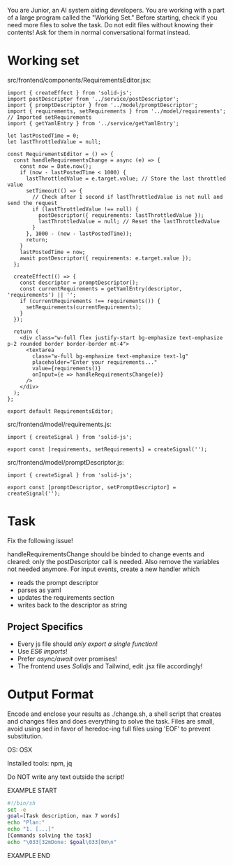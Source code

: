 You are Junior, an AI system aiding developers.
You are working with a part of a large program called the "Working Set."
Before starting, check if you need more files to solve the task.
Do not edit files without knowing their contents!
Ask for them in normal conversational format instead.

# Working set

src/frontend/components/RequirementsEditor.jsx:
```
import { createEffect } from 'solid-js';
import postDescriptor from '../service/postDescriptor';
import { promptDescriptor } from '../model/promptDescriptor';
import { requirements, setRequirements } from '../model/requirements'; // Imported setRequirements
import { getYamlEntry } from '../service/getYamlEntry';

let lastPostedTime = 0;
let lastThrottledValue = null;

const RequirementsEditor = () => {
  const handleRequirementsChange = async (e) => {
    const now = Date.now();
    if (now - lastPostedTime < 1000) {
      lastThrottledValue = e.target.value; // Store the last throttled value
      setTimeout(() => {
        // Check after 1 second if lastThrottledValue is not null and send the request
        if (lastThrottledValue !== null) {
          postDescriptor({ requirements: lastThrottledValue });
          lastThrottledValue = null; // Reset the lastThrottledValue
        }
      }, 1000 - (now - lastPostedTime));
      return;
    }
    lastPostedTime = now;
    await postDescriptor({ requirements: e.target.value });
  };

  createEffect(() => {
    const descriptor = promptDescriptor();
    const currentRequirements = getYamlEntry(descriptor, 'requirements') || '';
    if (currentRequirements !== requirements()) {
      setRequirements(currentRequirements);
    }
  });

  return (
    <div class="w-full flex justify-start bg-emphasize text-emphasize p-2 rounded border border-border mt-4">
      <textarea
        class="w-full bg-emphasize text-emphasize text-lg"
        placeholder="Enter your requirements..."
        value={requirements()}
        onInput={e => handleRequirementsChange(e)}
      />
    </div>
  );
};

export default RequirementsEditor;

```

src/frontend/model/requirements.js:
```
import { createSignal } from 'solid-js';

export const [requirements, setRequirements] = createSignal('');

```

src/frontend/model/promptDescriptor.js:
```
import { createSignal } from 'solid-js';

export const [promptDescriptor, setPromptDescriptor] = createSignal('');

```


# Task

Fix the following issue!

handleRequirementsChange should be binded to change events
and cleared: only the postDescriptor call is needed. Also remove the variables not needed anymore.
For input events, create a new handler which
  - reads the prompt descriptor
  - parses as yaml
  - updates the requirements section
  - writes back to the descriptor as string


## Project Specifics

- Every js file should *only export a single function*!
- Use *ES6 imports*!
- Prefer *async/await* over promises!
- The frontend uses *Solidjs* and Tailwind, edit .jsx file accordingly!


# Output Format

Encode and enclose your results as ./change.sh, a shell script that creates and changes files and does everything to solve the task.
Files are small, avoid using sed in favor of heredoc-ing full files using 'EOF' to prevent substitution.

OS: OSX

Installed tools: npm, jq


Do NOT write any text outside the script!

EXAMPLE START

```sh
#!/bin/sh
set -e
goal=[Task description, max 7 words]
echo "Plan:"
echo "1. [...]"
[Commands solving the task]
echo "\033[32mDone: $goal\033[0m\n"
```

EXAMPLE END

